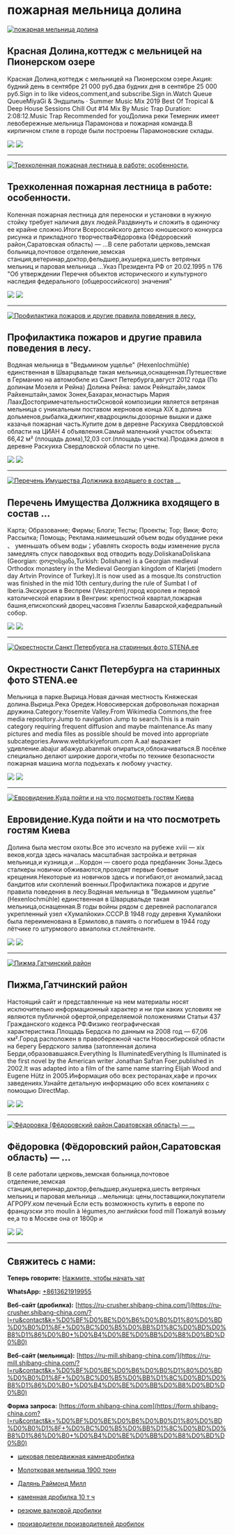 # пожарная мельница долина

<a href="https://swt.shibang-china.com/?l=ru&img&k=%D0%BF%D0%BE%D0%B6%D0%B0%D1%80%D0%BD%D0%B0%D1%8F+%D0%BC%D0%B5%D0%BB%D1%8C%D0%BD%D0%B8%D1%86%D0%B0+%D0%B4%D0%BE%D0%BB%D0%B8%D0%BD%D0%B0" target="_blank">![пожарная мельница долина](http://static.shibang-china.com/all-800x300/506.jpg)</a>

## Красная Долина,коттедж с мельницей на Пионерском озере
Красная Долина,коттедж с мельницей на Пионерском озере.Акция: будний день в сентябре 21 000 руб.два будних дня в сентябре 25 000 руб.Sign in to like videos,comment,and subscribe.Sign in.Watch Queue QueueMiyaGi &amp; Эндшпиль&nbsp;&#0183;&#32;Summer Music Mix 2019 Best Of Tropical &amp; Deep House Sessions Chill Out #14 Mix By Music Trap Duration: 2:08:12.Music Trap Recommended for youДолина реки Темерник имеет левобережные.мельница Парамонова и пожарная команда.В кирпичном стиле в городе были построены Парамоновские склады.


<a href="https://whatsapp.shibangsoft.com/WhatsApp.php" target="_blank" title="WhatsApp">![](http://static.shibang-china.com/icon/whatsapp.png)</a> <a href="https://swt.shibang-china.com/?l=ru&icon&k=%D0%BF%D0%BE%D0%B6%D0%B0%D1%80%D0%BD%D0%B0%D1%8F+%D0%BC%D0%B5%D0%BB%D1%8C%D0%BD%D0%B8%D1%86%D0%B0+%D0%B4%D0%BE%D0%BB%D0%B8%D0%BD%D0%B0" target="_blank">![](http://static.shibang-china.com/icon/chat-ru.png)</a>

---

<a href="https://swt.shibang-china.com/?l=ru&img&k=%D0%BF%D0%BE%D0%B6%D0%B0%D1%80%D0%BD%D0%B0%D1%8F+%D0%BC%D0%B5%D0%BB%D1%8C%D0%BD%D0%B8%D1%86%D0%B0+%D0%B4%D0%BE%D0%BB%D0%B8%D0%BD%D0%B0" target="_blank">![Трехколенная пожарная лестница в работе: особенности.](http://static.shibang-china.com/all-800x300/373.jpg)</a>

## Трехколенная пожарная лестница в работе: особенности.
Коленная пожарная лестница для переноски и установки в нужную стойку требует наличия двух людей.Раздвинуть и сложить в одиночку ее крайне сложно.Итоги Всероссийского детско юношеского конкурса рисунка и прикладного творчестваФёдоровка (Фёдоровский район,Саратовская область) — …В селе работали церковь,земская больница,почтовое отделение,земская станция,ветеринар,доктор,фельдшер,акушерка,шесть ветряных мельниц и паровая мельница …Указ Президента РФ от 20.02.1995 n 176 &quot;Об утверждении Перечня объектов исторического и культурного наследия федерального (общероссийского) значения&quot;


<a href="https://whatsapp.shibangsoft.com/WhatsApp.php" target="_blank" title="WhatsApp">![](http://static.shibang-china.com/icon/whatsapp.png)</a> <a href="https://swt.shibang-china.com/?l=ru&icon&k=%D0%BF%D0%BE%D0%B6%D0%B0%D1%80%D0%BD%D0%B0%D1%8F+%D0%BC%D0%B5%D0%BB%D1%8C%D0%BD%D0%B8%D1%86%D0%B0+%D0%B4%D0%BE%D0%BB%D0%B8%D0%BD%D0%B0" target="_blank">![](http://static.shibang-china.com/icon/chat-ru.png)</a>

---

<a href="https://swt.shibang-china.com/?l=ru&img&k=%D0%BF%D0%BE%D0%B6%D0%B0%D1%80%D0%BD%D0%B0%D1%8F+%D0%BC%D0%B5%D0%BB%D1%8C%D0%BD%D0%B8%D1%86%D0%B0+%D0%B4%D0%BE%D0%BB%D0%B8%D0%BD%D0%B0" target="_blank">![Профилактика пожаров и другие правила поведения в лесу.](http://static.shibang-china.com/all-800x300/744.jpg)</a>

## Профилактика пожаров и другие правила поведения в лесу.
Водяная мельница в &quot;Ведьмином ущелье&quot; (Hexenlochm&#252;hle) единственная в Шварцвальде такая мельница,оснащенная.Путешествие в Германию на автомобиле из Санкт Петербурга,август 2012 года (По долинам Мозеля и Рейна) Долина Рейна: замок Рейнштайн,замок Райхенштайн,замок Зонек,Бахарах,монастырь Мария ЛаахДостопримечательностиОсновой композиции является ветряная мельница с уникальным поставом жерновов конца ХiХ в.долина дольменов,рыбалка,джипинг,квадроциклы.дозорные вышки и даже казачья пожарная часть.Купите дом в деревне Раскуиха Свердловской области на ЦИАН 4 объявления.Самый маленький участок объекта: 66,42 м&#178; (площадь дома),12,03 сот.(площадь участка).Продажа домов в деревне Раскуиха Свердловской области по цене.


<a href="https://whatsapp.shibangsoft.com/WhatsApp.php" target="_blank" title="WhatsApp">![](http://static.shibang-china.com/icon/whatsapp.png)</a> <a href="https://swt.shibang-china.com/?l=ru&icon&k=%D0%BF%D0%BE%D0%B6%D0%B0%D1%80%D0%BD%D0%B0%D1%8F+%D0%BC%D0%B5%D0%BB%D1%8C%D0%BD%D0%B8%D1%86%D0%B0+%D0%B4%D0%BE%D0%BB%D0%B8%D0%BD%D0%B0" target="_blank">![](http://static.shibang-china.com/icon/chat-ru.png)</a>

---

<a href="https://swt.shibang-china.com/?l=ru&img&k=%D0%BF%D0%BE%D0%B6%D0%B0%D1%80%D0%BD%D0%B0%D1%8F+%D0%BC%D0%B5%D0%BB%D1%8C%D0%BD%D0%B8%D1%86%D0%B0+%D0%B4%D0%BE%D0%BB%D0%B8%D0%BD%D0%B0" target="_blank">![Перечень Имущества Должника входящего в состав …](http://static.shibang-china.com/all-800x300/535.jpg)</a>

## Перечень Имущества Должника входящего в состав …
Карта; Образование; Фирмы; Блоги; Тесты; Проекты; Top; Вики; Фото; Рассылка; Помощь; Реклама.наимешьший объем воды обуздание реки 、 уменьшать объем воды；убавлять скорость воды изменение русла замедлять спуск паводоквых вод отводить воду.DoliskanaDoliskana (Georgian: დოლისყანა,Turkish: Dolishane) is a Georgian medieval Orthodox monastery in the Medieval Georgian kingdom of Klarjeti (modern day Artvin Province of Turkey).It is now used as a mosque.Its construction was finished in the mid 10th century,during the rule of Sumbat I of Iberia.Экскурсия в Веспрем (Veszpr&#233;m),город королев и первой католической епархии в Венгрии: крепостной квартал,пожарная башня,епископский дворец,часовня Гизеллы Баварской,кафедральный собор.


<a href="https://whatsapp.shibangsoft.com/WhatsApp.php" target="_blank" title="WhatsApp">![](http://static.shibang-china.com/icon/whatsapp.png)</a> <a href="https://swt.shibang-china.com/?l=ru&icon&k=%D0%BF%D0%BE%D0%B6%D0%B0%D1%80%D0%BD%D0%B0%D1%8F+%D0%BC%D0%B5%D0%BB%D1%8C%D0%BD%D0%B8%D1%86%D0%B0+%D0%B4%D0%BE%D0%BB%D0%B8%D0%BD%D0%B0" target="_blank">![](http://static.shibang-china.com/icon/chat-ru.png)</a>

---

<a href="https://swt.shibang-china.com/?l=ru&img&k=%D0%BF%D0%BE%D0%B6%D0%B0%D1%80%D0%BD%D0%B0%D1%8F+%D0%BC%D0%B5%D0%BB%D1%8C%D0%BD%D0%B8%D1%86%D0%B0+%D0%B4%D0%BE%D0%BB%D0%B8%D0%BD%D0%B0" target="_blank">![Окрестности Санкт Петербурга на старинных фото STENA.ee](http://static.shibang-china.com/all-800x300/595.jpg)</a>

## Окрестности Санкт Петербурга на старинных фото STENA.ee
Мельница в парке.Вырица.Новая дачная местность Княжеская долина.Вырица.Река Оредеж.Новосиверская добровольная пожарная дружина.Category:Yosemite Valley.From Wikimedia Commons,the free media repository.Jump to navigation Jump to search.This is a main category requiring frequent diffusion and maybe maintenance.As many pictures and media files as possible should be moved into appropriate subcategories.Awww.webturkiyeforum.com A.aa! выражает удивление.abajur абажур.abanmak опираться,облокачиваться.В посёлке специально делают широкие дороги,чтобы по технике безопасности пожарная машина могла подъехать к любому участку.


<a href="https://whatsapp.shibangsoft.com/WhatsApp.php" target="_blank" title="WhatsApp">![](http://static.shibang-china.com/icon/whatsapp.png)</a> <a href="https://swt.shibang-china.com/?l=ru&icon&k=%D0%BF%D0%BE%D0%B6%D0%B0%D1%80%D0%BD%D0%B0%D1%8F+%D0%BC%D0%B5%D0%BB%D1%8C%D0%BD%D0%B8%D1%86%D0%B0+%D0%B4%D0%BE%D0%BB%D0%B8%D0%BD%D0%B0" target="_blank">![](http://static.shibang-china.com/icon/chat-ru.png)</a>

---

<a href="https://swt.shibang-china.com/?l=ru&img&k=%D0%BF%D0%BE%D0%B6%D0%B0%D1%80%D0%BD%D0%B0%D1%8F+%D0%BC%D0%B5%D0%BB%D1%8C%D0%BD%D0%B8%D1%86%D0%B0+%D0%B4%D0%BE%D0%BB%D0%B8%D0%BD%D0%B0" target="_blank">![Евровидение.Куда пойти и на что посмотреть гостям Киева](http://static.shibang-china.com/all-800x300/1187.jpg)</a>

## Евровидение.Куда пойти и на что посмотреть гостям Киева
Долина была местом охоты.Все это исчезло на рубеже xviii — xix веков,когда здесь началась масштабная застройка.и ветряная мельница,и кузница,и …Кордон — своего рода предбанник Зоны.Здесь сталкеры новички обживаются,проходят первые боевые крещения.Некоторые из новичков здесь и погибают,от аномалий,засад бандитов или скоплений военных.Профилактика пожаров и другие правила поведения в лесу.Водяная мельница в &quot;Ведьмином ущелье&quot; (Hexenlochm&#252;hle) единственная в Шварцвальде такая мельница,оснащенная.В годы войны рядом с деревней располагался укрепленный узел &#171;Хумалйоки&#187;.СССР.В 1948 году деревня Хумалйоки была переименована в Ермилово,в память о погибшем в 1944 году лётчике го штурмового авиаполка ст.лейтенанте.


<a href="https://whatsapp.shibangsoft.com/WhatsApp.php" target="_blank" title="WhatsApp">![](http://static.shibang-china.com/icon/whatsapp.png)</a> <a href="https://swt.shibang-china.com/?l=ru&icon&k=%D0%BF%D0%BE%D0%B6%D0%B0%D1%80%D0%BD%D0%B0%D1%8F+%D0%BC%D0%B5%D0%BB%D1%8C%D0%BD%D0%B8%D1%86%D0%B0+%D0%B4%D0%BE%D0%BB%D0%B8%D0%BD%D0%B0" target="_blank">![](http://static.shibang-china.com/icon/chat-ru.png)</a>

---

<a href="https://swt.shibang-china.com/?l=ru&img&k=%D0%BF%D0%BE%D0%B6%D0%B0%D1%80%D0%BD%D0%B0%D1%8F+%D0%BC%D0%B5%D0%BB%D1%8C%D0%BD%D0%B8%D1%86%D0%B0+%D0%B4%D0%BE%D0%BB%D0%B8%D0%BD%D0%B0" target="_blank">![Пижма,Гатчинский район](http://static.shibang-china.com/all-800x300/317.jpg)</a>

## Пижма,Гатчинский район
Настоящий сайт и представленные на нем материалы носят исключительно информационный характер и ни при каких условиях не являются публичной офертой,определяемой положениями Статьи 437 Гражданского кодекса РФ.Физико географическая характеристика.Площадь Бердска по данным на 2008 год — 67,06 км&#178;.Город расположен в правобережной части Новосибирской области на берегу Бердского залива (затопленная долина Берди,образовавшаяся.Everything Is IlluminatedEverything Is Illuminated is the first novel by the American writer Jonathan Safran Foer,published in 2002.It was adapted into a film of the same name starring Elijah Wood and Eugene H&#252;tz in 2005.Информация обо всех ресторанах,кафе и прочих заведениях.Узнайте детальную информацию обо всех компаниях с помощью DirectMap.


<a href="https://whatsapp.shibangsoft.com/WhatsApp.php" target="_blank" title="WhatsApp">![](http://static.shibang-china.com/icon/whatsapp.png)</a> <a href="https://swt.shibang-china.com/?l=ru&icon&k=%D0%BF%D0%BE%D0%B6%D0%B0%D1%80%D0%BD%D0%B0%D1%8F+%D0%BC%D0%B5%D0%BB%D1%8C%D0%BD%D0%B8%D1%86%D0%B0+%D0%B4%D0%BE%D0%BB%D0%B8%D0%BD%D0%B0" target="_blank">![](http://static.shibang-china.com/icon/chat-ru.png)</a>

---

<a href="https://swt.shibang-china.com/?l=ru&img&k=%D0%BF%D0%BE%D0%B6%D0%B0%D1%80%D0%BD%D0%B0%D1%8F+%D0%BC%D0%B5%D0%BB%D1%8C%D0%BD%D0%B8%D1%86%D0%B0+%D0%B4%D0%BE%D0%BB%D0%B8%D0%BD%D0%B0" target="_blank">![Фёдоровка (Фёдоровский район,Саратовская область) — …](http://static.shibang-china.com/all-800x300/740.jpg)</a>

## Фёдоровка (Фёдоровский район,Саратовская область) — …
В селе работали церковь,земская больница,почтовое отделение,земская станция,ветеринар,доктор,фельдшер,акушерка,шесть ветряных мельниц и паровая мельница …мельница: цены,поставщики,покупатели АГРОРУ.ком печеный Если есть возможность купить в европе по французски это moulin &#224; l&#233;gumes,по английски food mill Пожалуй возьму ее,а то в Москве она от 1800р и

<a href="https://whatsapp.shibangsoft.com/WhatsApp.php" target="_blank" title="WhatsApp">![](http://static.shibang-china.com/icon/whatsapp.png)</a> <a href="https://swt.shibang-china.com/?l=ru&icon&k=%D0%BF%D0%BE%D0%B6%D0%B0%D1%80%D0%BD%D0%B0%D1%8F+%D0%BC%D0%B5%D0%BB%D1%8C%D0%BD%D0%B8%D1%86%D0%B0+%D0%B4%D0%BE%D0%BB%D0%B8%D0%BD%D0%B0" target="_blank">![](http://static.shibang-china.com/icon/chat-ru.png)</a>

---
## Свяжитесь с нами:

**Теперь говорите:** [Нажмите, чтобы начать чат](https://swt.shibang-china.com?l=ru&contact&k=%D0%BF%D0%BE%D0%B6%D0%B0%D1%80%D0%BD%D0%B0%D1%8F+%D0%BC%D0%B5%D0%BB%D1%8C%D0%BD%D0%B8%D1%86%D0%B0+%D0%B4%D0%BE%D0%BB%D0%B8%D0%BD%D0%B0)

**WhatsApp:**  [+8613621919955](https://whatsapp.shibangsoft.com/WhatsApp.php)

**Веб-сайт (дробилка):** [https://ru-crusher.shibang-china.com/](https://ru-crusher.shibang-china.com/?l=ru&contact&k=%D0%BF%D0%BE%D0%B6%D0%B0%D1%80%D0%BD%D0%B0%D1%8F+%D0%BC%D0%B5%D0%BB%D1%8C%D0%BD%D0%B8%D1%86%D0%B0+%D0%B4%D0%BE%D0%BB%D0%B8%D0%BD%D0%B0)

**Веб-сайт (мельница):** [https://ru-mill.shibang-china.com/](https://ru-mill.shibang-china.com/?l=ru&contact&k=%D0%BF%D0%BE%D0%B6%D0%B0%D1%80%D0%BD%D0%B0%D1%8F+%D0%BC%D0%B5%D0%BB%D1%8C%D0%BD%D0%B8%D1%86%D0%B0+%D0%B4%D0%BE%D0%BB%D0%B8%D0%BD%D0%B0)

**Форма запроса:** [https://form.shibang-china.com](https://form.shibang-china.com?l=ru&contact&k=%D0%BF%D0%BE%D0%B6%D0%B0%D1%80%D0%BD%D0%B0%D1%8F+%D0%BC%D0%B5%D0%BB%D1%8C%D0%BD%D0%B8%D1%86%D0%B0+%D0%B4%D0%BE%D0%BB%D0%B8%D0%BD%D0%B0)

* [щековая передвижная камнедробилка](../135/%D1%89%D0%B5%D0%BA%D0%BE%D0%B2%D0%B0%D1%8F%20%D0%BF%D0%B5%D1%80%D0%B5%D0%B4%D0%B2%D0%B8%D0%B6%D0%BD%D0%B0%D1%8F%20%D0%BA%D0%B0%D0%BC%D0%BD%D0%B5%D0%B4%D1%80%D0%BE%D0%B1%D0%B8%D0%BB%D0%BA%D0%B0.md)

* [Молотковая мельница 1900 тонн](../133/%D0%9C%D0%BE%D0%BB%D0%BE%D1%82%D0%BA%D0%BE%D0%B2%D0%B0%D1%8F%20%D0%BC%D0%B5%D0%BB%D1%8C%D0%BD%D0%B8%D1%86%D0%B0%201900%20%D1%82%D0%BE%D0%BD%D0%BD.md)

* [Далянь Раймонд Милл](../135/%D0%94%D0%B0%D0%BB%D1%8F%D0%BD%D1%8C%20%D0%A0%D0%B0%D0%B9%D0%BC%D0%BE%D0%BD%D0%B4%20%D0%9C%D0%B8%D0%BB%D0%BB.md)

* [каменная дробилка 10 т  ч](../134/%D0%BA%D0%B0%D0%BC%D0%B5%D0%BD%D0%BD%D0%B0%D1%8F%20%D0%B4%D1%80%D0%BE%D0%B1%D0%B8%D0%BB%D0%BA%D0%B0%2010%20%D1%82%20%20%D1%87.md)

* [резюме валковой дробилки](../134/%D1%80%D0%B5%D0%B7%D1%8E%D0%BC%D0%B5%20%D0%B2%D0%B0%D0%BB%D0%BA%D0%BE%D0%B2%D0%BE%D0%B9%20%D0%B4%D1%80%D0%BE%D0%B1%D0%B8%D0%BB%D0%BA%D0%B8.md)

* [производители производителей дробилок](../131/%D0%BF%D1%80%D0%BE%D0%B8%D0%B7%D0%B2%D0%BE%D0%B4%D0%B8%D1%82%D0%B5%D0%BB%D0%B8%20%D0%BF%D1%80%D0%BE%D0%B8%D0%B7%D0%B2%D0%BE%D0%B4%D0%B8%D1%82%D0%B5%D0%BB%D0%B5%D0%B9%20%D0%B4%D1%80%D0%BE%D0%B1%D0%B8%D0%BB%D0%BE%D0%BA.md)